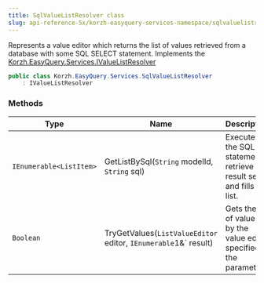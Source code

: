 ```yaml
---
title: SqlValueListResolver class
slug: api-reference-5x/korzh-easyquery-services-namespace/sqlvaluelistresolver-class
---
```


Represents a value editor which returns the list of values  retrieved from a database with some SQL SELECT statement.  Implements the [Korzh.EasyQuery.Services.IValueListResolver](//easyquery/docs/api-reference-5x/korzh-easyquery-services-namespace/ivaluelistresolver-interface)
```csharp
public class Korzh.EasyQuery.Services.SqlValueListResolver
    : IValueListResolver

```

### Methods

| Type | Name | Description | 
| --- | --- | --- | 
| `IEnumerable<ListItem>` | GetListBySql(`String` modelId, `String` sql) | Executes the SQL statement, retrieve the result set and fills the list. | 
| `Boolean` | TryGetValues(`ListValueEditor` editor, `IEnumerable`1&` result) | Gets the list of values by the value editor specified in the parameter. |